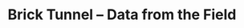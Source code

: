 ---
title: Brick Tunnel – Data from the Field
builder: true
type: coming-soon

# Content section
sections:
  - headerSection
  - servicesSection
  - subscribeSection
  - contactSection
  - mapSection

# Background effect
brickTunnelEffect: 
  enable: true
  ### Texture Background
  image: /images/stonePattern.jpg

---